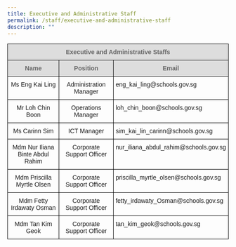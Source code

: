 ```yaml
---
title: Executive and Administrative Staff
permalink: /staff/executive-and-administrative-staff
description: ""
---
```

<style type="text/css">
.tg  {border-collapse:collapse;border-spacing:0;}
.tg td{border-color:black;border-style:solid;border-width:1px;font-family:Arial, sans-serif;font-size:14px;
  overflow:hidden;padding:10px 5px;word-break:normal;}
.tg th{border-color:black;border-style:solid;border-width:1px;font-family:Arial, sans-serif;font-size:14px;
  font-weight:normal;overflow:hidden;padding:10px 5px;word-break:normal;}
.tg .tg-a4yv{background-color:#DDD;color:#666;font-weight:bold;text-align:center;vertical-align:top}
.tg .tg-baqh{text-align:center;vertical-align:top}
.tg .tg-0lax{text-align:left;vertical-align:top}
</style>
<table class="tg">
<thead>
  <tr>
    <th class="tg-a4yv" colspan="3">Executive and Administrative Staffs<br></th>
  </tr>
</thead>
<tbody>
  <tr>
    <td class="tg-a4yv">Name</td>
    <td class="tg-a4yv">Position</td>
    <td class="tg-a4yv">Email</td>
  </tr>
  <tr>
    <td class="tg-baqh">Ms Eng Kai Ling</td>
    <td class="tg-baqh">Administration Manager</td>
    <td class="tg-0lax">eng_kai_ling@schools.gov.sg</td>
  </tr>
  <tr>
    <td class="tg-baqh">Mr Loh Chin Boon</td>
    <td class="tg-baqh">Operations Manager</td>
    <td class="tg-0lax">loh_chin_boon@schools.gov.sg</td>
  </tr>
  <tr>
    <td class="tg-baqh">Ms Carinn Sim</td>
    <td class="tg-baqh">ICT Manager</td>
    <td class="tg-0lax">sim_kai_lin_carinn@schools.gov.sg</td>
  </tr>
  <tr>
    <td class="tg-baqh">Mdm Nur Iliana Binte Abdul Rahim</td>
    <td class="tg-baqh">Corporate Support Officer</td>
    <td class="tg-0lax">nur_iliana_abdul_rahim@schools.gov.sg </td>
  </tr>
  <tr>
    <td class="tg-baqh">Mdm Priscilla Myrtle Olsen</td>
    <td class="tg-baqh">Corporate Support Officer</td>
    <td class="tg-0lax">priscilla_myrtle_olsen@schools.gov.sg  </td>
  </tr>
  <tr>
    <td class="tg-baqh">Mdm Fetty Irdawaty Osman</td>
    <td class="tg-baqh">Corporate Support Officer</td>
    <td class="tg-0lax">fetty_irdawaty_Osman@schools.gov.sg</td>
  </tr>
  <tr>
    <td class="tg-baqh">Mdm Tan Kim Geok</td>
    <td class="tg-baqh">Corporate Support Officer</td>
    <td class="tg-0lax">tan_kim_geok@schools.gov.sg</td>
  </tr>
</tbody>
</table>